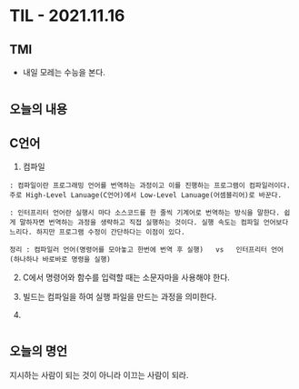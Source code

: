 # TIL - 2021.11.16
## TMI
- 내일 모레는 수능을 본다.

#

## 오늘의 내용
## C언어
1. 컴파일
```
: 컴파일이란 프로그래밍 언어를 번역하는 과정이고 이를 진행하는 프로그램이 컴파일러이다. 주로 High-Level Lanuage(C언어)에서 Low-Level Lanuage(어셈블리어)로 바꾼다.   
```
```
: 인터프리터 언어란 실행시 마다 소스코드를 한 줄씩 기계어로 번역하는 방식을 말한다. 쉽게 말하자면 번역하는 과정을 생략하고 직접 실행하는 것이다. 실행 속도는 컴파일 언어보다 느리다. 하지만 프로그램 수정이 간단하다는 이점이 있다. 
```
```
정리 : 컴파일러 언어(명령어를 모아놓고 한번에 번역 후 실행)   vs   인터프리터 언어 (하나하나 바로바로 명령을 실행) 
```

2. C에서 명령어와 함수를 입력할 때는 소문자마을 사용해야 한다.

3. 빌드는 컴파일을 하여 실행 파일을 만드는 과정을 의미한다.
4. 






#

## 오늘의 명언
지시하는 사람이 되는 것이 아니라 이끄는 사람이 되라.
